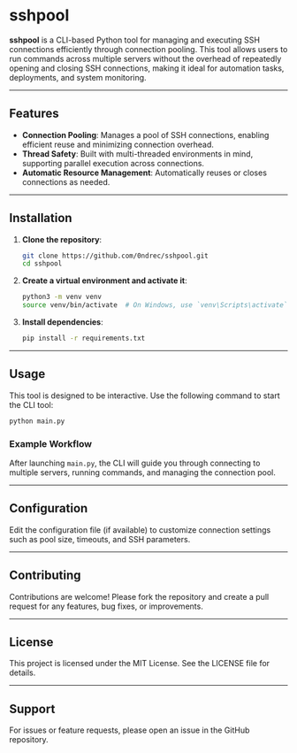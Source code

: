 
# sshpool

**sshpool** is a CLI-based Python tool for managing and executing SSH connections efficiently through connection pooling. 
This tool allows users to run commands across multiple servers without the overhead of repeatedly opening and closing SSH connections, 
making it ideal for automation tasks, deployments, and system monitoring.

---

## Features

- **Connection Pooling**: Manages a pool of SSH connections, enabling efficient reuse and minimizing connection overhead.
- **Thread Safety**: Built with multi-threaded environments in mind, supporting parallel execution across connections.
- **Automatic Resource Management**: Automatically reuses or closes connections as needed.

---

## Installation

1. **Clone the repository**:
    ```bash
    git clone https://github.com/0ndrec/sshpool.git
    cd sshpool
    ```

2. **Create a virtual environment and activate it**:
    ```bash
    python3 -m venv venv
    source venv/bin/activate  # On Windows, use `venv\Scripts\activate`
    ```

3. **Install dependencies**:
    ```bash
    pip install -r requirements.txt
    ```

---

## Usage

This tool is designed to be interactive. Use the following command to start the CLI tool:

```bash
python main.py
```

### Example Workflow

After launching `main.py`, the CLI will guide you through connecting to multiple servers, running commands, and managing the connection pool.

---

## Configuration

Edit the configuration file (if available) to customize connection settings such as pool size, timeouts, and SSH parameters.

---

## Contributing

Contributions are welcome! Please fork the repository and create a pull request for any features, bug fixes, or improvements.

---

## License

This project is licensed under the MIT License. See the LICENSE file for details.

---

## Support

For issues or feature requests, please open an issue in the GitHub repository.

